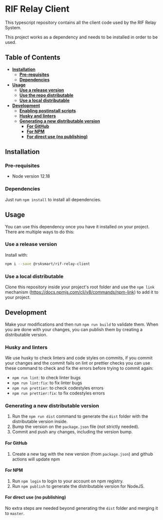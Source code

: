 # RIF Relay Client

This typescript repository contains all the client code used by the RIF Relay System.

This project works as a dependency and needs to be installed in order to be used.

## Table of Contents

- [**Installation**](#installation)
  - [**Pre-requisites**](#pre-requisites)
  - [**Dependencies**](#dependencies)
- [**Usage**](#usage)
  - [**Use a release version**](#use-a-release-version)
  - [**Use the repo distributable**](#use-the-repo-distributable)
  - [**Use a local distributable**](#use-a-local-distributable)
- [**Development**](#development)
  - [**Enabling postinstall scripts**](#enabling-postinstall-scripts)
  - [**Husky and linters**](#husky-and-linters)
  - [**Generating a new distributable version**](#generating-a-new-distributable-version)
    - [**For GitHub**](#for-github) 
    - [**For NPM**](#for-npm)
    - [**For direct use (no publishing)**](#for-direct-use-no-publishing)

## Installation

### Pre-requisites

- Node version 12.18

### Dependencies

Just run `npm install` to install all dependencies.

## Usage

You can use this dependency once you have it installed on your project. There are multiple ways to do this:

### Use a release version 

Install with:
```bash
npm i --save @rsksmart/rif-relay-client
```

### Use a local distributable

Clone this repository inside your project's root folder and use the `npm link` mechanism (https://docs.npmjs.com/cli/v8/commands/npm-link) to add it to your project.

## Development

Make your modifications and then run `npm run build` to validate them.
When you are done with your changes, you can publish them by creating a distributable version.

### Husky and linters

We use husky to check linters and code styles on commits, if you commit your
changes and the commit fails on lint or prettier checks you can use these command
to check and fix the errors before trying to commit again:

* `npm run lint`: to check linter bugs
* `npm run lint:fix`: to fix linter bugs
* `npm run prettier`: to check codestyles errors
* `npm run prettier:fix`: to fix codestyles errors

### Generating a new distributable version

1. Run the `npm run dist` command to generate the `dist` folder with the distributable version inside.
2. Bump the version on the `package.json` file (not strictly needed).
3. Commit and push any changes, including the version bump.

#### For GitHub

1. Create a new tag with the new version (from `package.json`) and github actions will update npm 

#### For NPM

1. Run `npm login` to login to your account on npm registry.
2. Run `npm publish` to generate the distributable version for NodeJS.

#### For direct use (no publishing)

No extra steps are needed beyond generating the `dist` folder and merging it to `master`.
